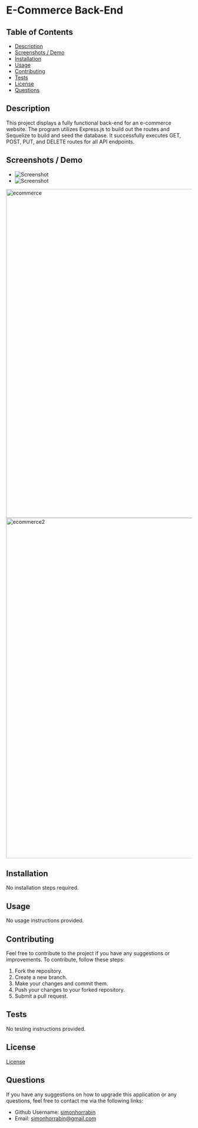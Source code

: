 # E-Commerce Back-End

## Table of Contents
- [Description](#description)
- [Screenshots / Demo](#screenshots--demo)
- [Installation](#installation)
- [Usage](#usage)
- [Contributing](#contributing)
- [Tests](#tests)
- [License](#license)
- [Questions](#questions)

## Description
This project displays a fully functional back-end for an e-commerce website. The program utilizes Express.js to build out the routes and Sequelize to build and seed the database. It successfully executes GET, POST, PUT, and DELETE routes for all API endpoints.

## Screenshots / Demo

- ![Screenshot](./assets/ecommerce.png)
- ![Screenshot](./assets/ecommerce2.png)
<img width="892" alt="ecommerce" src="https://github.com/Simonhorrabin/ormcommerce/assets/123128833/b650ef57-b093-429b-8d79-639e468ed681">

<img width="923" alt="ecommerce2" src="https://github.com/Simonhorrabin/ormcommerce/assets/123128833/b1babe62-ab2d-415a-9c54-5650b7f246f8">


## Installation
No installation steps required.

## Usage
No usage instructions provided.

## Contributing
Feel free to contribute to the project if you have any suggestions or improvements. To contribute, follow these steps:
1. Fork the repository.
2. Create a new branch.
3. Make your changes and commit them.
4. Push your changes to your forked repository.
5. Submit a pull request.

## Tests
No testing instructions provided.

## License
[License](LICENSE)

## Questions
If you have any suggestions on how to upgrade this application or any questions, feel free to contact me via the following links:
- Github Username: [simonhorrabin](https://github.com/simonhorrabin)
- Email: simonhorrabin@gmail.com
